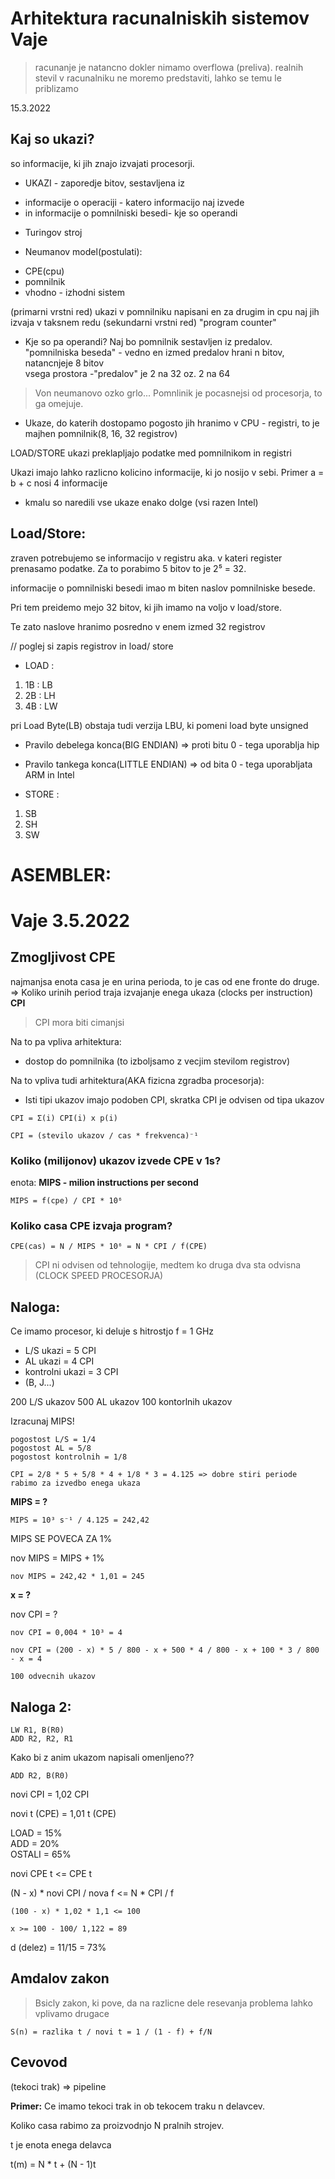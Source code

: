 # Arhitektura racunalniskih sistemov Vaje

> racunanje je natancno dokler nimamo overflowa (preliva).
> realnih stevil v racunalniku ne moremo predstaviti, lahko se temu le priblizamo


15.3.2022
## Kaj so ukazi?

so informacije, ki jih znajo izvajati procesorji.


* UKAZI - zaporedje bitov, sestavljena iz 
- informacije o operaciji - katero informacijo naj izvede
- in informacije o pomnilniski besedi- kje so operandi

* Turingov stroj

* Neumanov model(postulati):
- CPE(cpu)
- pomnilnik
- vhodno - izhodni sistem

(primarni vrstni red) ukazi v pomnilniku napisani en za drugim in cpu naj jih izvaja v taksnem redu
(sekundarni vrstni red) "program counter"

* Kje so pa operandi?
Naj bo pomnilnik sestavljen iz predalov.  
"pomnilniska beseda" - vedno en izmed predalov hrani n bitov, natancnjeje 8 bitov  
vsega prostora -"predalov" je 2 na 32 oz. 2 na 64

> Von neumanovo ozko grlo... Pomnlinik je pocasnejsi od procesorja, to ga omejuje.

* Ukaze, do katerih dostopamo pogosto jih hranimo v CPU - registri, to je majhen pomnilnik(8, 16, 32 registrov)

LOAD/STORE ukazi preklapljajo podatke med pomnilnikom in registri  

Ukazi imajo lahko razlicno kolicino informacije, ki jo nosijo v sebi. Primer a = b + c nosi 4 informacije
- kmalu so naredili vse ukaze enako dolge (vsi razen Intel)

## Load/Store:

zraven potrebujemo se informacijo v registru aka. v kateri register prenasamo podatke. Za to porabimo 5 bitov to je 2⁵ = 32.

informacije o pomnilniski besedi imao m biten naslov pomnilniske besede.  

Pri tem preidemo mejo 32 bitov, ki jih imamo na voljo v load/store.   

Te zato naslove hranimo posredno v enem izmed 32 registrov   

// poglej si zapis registrov in load/ store

* LOAD :
1. 1B : LB
2. 2B : LH
3. 4B : LW

pri Load Byte(LB) obstaja tudi verzija LBU, ki pomeni load byte unsigned

* Pravilo debelega konca(BIG ENDIAN) => proti bitu 0 - tega uporablja hip
* Pravilo tankega konca(LITTLE ENDIAN) => od bita 0 - tega uporabljata ARM in Intel

* STORE :
1. SB
2. SH
3. SW

# ASEMBLER:




# Vaje 3.5.2022


## Zmogljivost CPE

najmanjsa enota casa je en urina perioda, to je cas od ene fronte do druge.    
=> Koliko urinih period traja izvajanje enega ukaza 
(clocks per instruction)   **CPI**

> CPI mora biti cimanjsi

Na to pa vpliva arhitektura:
- dostop do pomnilnika (to izboljsamo z vecjim stevilom registrov)
  
Na to vpliva tudi arhitektura(AKA fizicna zgradba procesorja):
- Isti tipi ukazov imajo podoben CPI, skratka CPI je odvisen od tipa ukazov

```
CPI = Σ(i) CPI(i) x p(i) 
```

```
CPI = (stevilo ukazov / cas * frekvenca)⁻¹
```

### Koliko (milijonov) ukazov izvede CPE v 1s?

enota: **MIPS - milion instructions per second**

```
MIPS = f(cpe) / CPI * 10⁶
```

### Koliko casa CPE izvaja program? 
```
CPE(cas) = N / MIPS * 10⁶ = N * CPI / f(CPE)
```

> CPI ni odvisen od tehnologije, medtem ko druga dva sta odvisna (CLOCK SPEED PROCESORJA)

## Naloga:

Ce imamo procesor, ki deluje s hitrostjo f = 1 GHz
- L/S ukazi  = 5 CPI
- AL ukazi = 4 CPI
- kontrolni ukazi = 3 CPI
- (B, J...)

200 L/S ukazov
500 AL ukazov
100 kontorlnih ukazov

Izracunaj MIPS!

```
pogostost L/S = 1/4
pogostost AL = 5/8
pogostost kontrolnih = 1/8

CPI = 2/8 * 5 + 5/8 * 4 + 1/8 * 3 = 4.125 => dobre stiri periode rabimo za izvedbo enega ukaza
```

**MIPS = ?**

```
MIPS = 10³ s⁻¹ / 4.125 = 242,42 
```

MIPS SE POVECA ZA 1%

 nov MIPS = MIPS + 1%
 
 ```
 nov MIPS = 242,42 * 1,01 = 245
 ```

**x = ?**

nov CPI = ?

```
nov CPI = 0,004 * 10³ = 4
 ```

```
nov CPI = (200 - x) * 5 / 800 - x + 500 * 4 / 800 - x + 100 * 3 / 800 - x = 4 

100 odvecnih ukazov
```

## Naloga 2:

```
LW R1, B(R0)
ADD R2, R2, R1
```

Kako bi z anim ukazom napisali omenljeno?? 

```
ADD R2, B(R0)
```

novi CPI  = 1,02 CPI

 novi t (CPE) = 1,01 t (CPE)

 LOAD = 15%   
 ADD = 20%   
 OSTALI = 65%    

 novi CPE t  <= CPE t

(N - x) * novi CPI / nova f <= N * CPI / f

```
(100 - x) * 1,02 * 1,1 <= 100

x >= 100 - 100/ 1,122 = 89
```

d (delez) = 11/15 = 73%


## Amdalov zakon

> Bsicly zakon, ki pove, da na razlicne dele resevanja problema lahko vplivamo drugace

```
S(n) = razlika t / novi t = 1 / (1 - f) + f/N
```
## Cevovod

(tekoci trak) => pipeline


**Primer:**
Ce imamo tekoci trak in ob tekocem traku n delavcev.

Koliko casa rabimo za proizvodnjo N pralnih strojev.

t je enota enega delavca

t(m) = N * t + (N - 1)t

